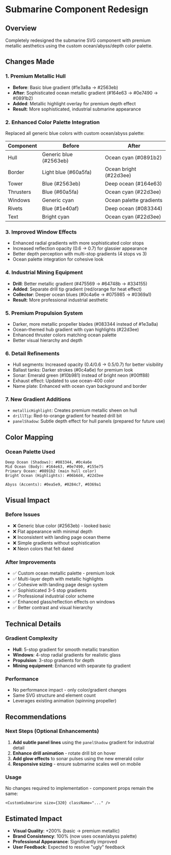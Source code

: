 # Submarine Component Redesign

## Overview
Completely redesigned the submarine SVG component with premium metallic aesthetics using the custom ocean/abyss/depth color palette.

## Changes Made

### 1. **Premium Metallic Hull**
- **Before**: Basic blue gradient (#1e3a8a → #2563eb)
- **After**: Sophisticated ocean metallic gradient (#164e63 → #0e7490 → #0891b2)
- **Added**: Metallic highlight overlay for premium depth effect
- **Result**: More sophisticated, industrial submarine appearance

### 2. **Enhanced Color Palette Integration**
Replaced all generic blue colors with custom ocean/abyss palette:

| Component | Before | After |
|-----------|--------|-------|
| Hull | Generic blue (#2563eb) | Ocean cyan (#0891b2) |
| Border | Light blue (#60a5fa) | Ocean bright (#22d3ee) |
| Tower | Blue (#2563eb) | Deep ocean (#164e63) |
| Thrusters | Blue (#60a5fa) | Ocean cyan (#22d3ee) |
| Windows | Generic cyan | Ocean palette gradients |
| Rivets | Blue (#1e40af) | Deep ocean (#083344) |
| Text | Bright cyan | Ocean cyan (#22d3ee) |

### 3. **Improved Window Effects**
- Enhanced radial gradients with more sophisticated color stops
- Increased reflection opacity (0.6 → 0.7) for glassier appearance
- Better depth perception with multi-stop gradients (4 stops vs 3)
- Ocean palette integration for cohesive look

### 4. **Industrial Mining Equipment**
- **Drill**: Better metallic gradient (#475569 → #64748b → #334155)
- **Added**: Separate drill tip gradient (red/orange for heat effect)
- **Collector**: Deeper ocean blues (#0c4a6e → #075985 → #0369a1)
- **Result**: More professional industrial aesthetic

### 5. **Premium Propulsion System**
- Darker, more metallic propeller blades (#083344 instead of #1e3a8a)
- Ocean-themed hub gradient with cyan highlights (#22d3ee)
- Enhanced thruster colors matching ocean palette
- Better visual hierarchy and depth

### 6. **Detail Refinements**
- Hull segments: Increased opacity (0.4/0.6 → 0.5/0.7) for better visibility
- Ballast tanks: Darker strokes (#0c4a6e) for premium look
- Sonar: Emerald green (#10b981) instead of bright neon (#00ff88)
- Exhaust effect: Updated to use ocean-400 color
- Name plate: Enhanced with ocean cyan background and border

### 7. **New Gradient Additions**
- `metallicHighlight`: Creates premium metallic sheen on hull
- `drillTip`: Red-to-orange gradient for heated drill bit
- `panelShadow`: Subtle depth effect for hull panels (prepared for future use)

## Color Mapping

### Ocean Palette Used
```
Deep Ocean (Shadows): #083344, #0c4a6e
Mid Ocean (Body): #164e63, #0e7490, #155e75
Primary Ocean: #0891b2 (main hull color)
Bright Ocean (Highlights): #06b6d4, #22d3ee

Abyss (Accents): #0ea5e9, #0284c7, #0369a1
```

## Visual Impact

### Before Issues
- ❌ Generic blue color (#2563eb) - looked basic
- ❌ Flat appearance with minimal depth
- ❌ Inconsistent with landing page ocean theme
- ❌ Simple gradients without sophistication
- ❌ Neon colors that felt dated

### After Improvements
- ✅ Custom ocean metallic palette - premium look
- ✅ Multi-layer depth with metallic highlights
- ✅ Cohesive with landing page design system
- ✅ Sophisticated 3-5 stop gradients
- ✅ Professional industrial color scheme
- ✅ Enhanced glass/reflection effects on windows
- ✅ Better contrast and visual hierarchy

## Technical Details

### Gradient Complexity
- **Hull**: 5-stop gradient for smooth metallic transition
- **Windows**: 4-stop radial gradients for realistic glass
- **Propulsion**: 3-stop gradients for depth
- **Mining equipment**: Enhanced with separate tip gradient

### Performance
- No performance impact - only color/gradient changes
- Same SVG structure and element count
- Leverages existing animation (spinning propeller)

## Recommendations

### Next Steps (Optional Enhancements)
1. **Add subtle panel lines** using the `panelShadow` gradient for industrial detail
2. **Enhance drill animation** - rotate drill bit on hover
3. **Add glow effects** to sonar pulses using the new emerald color
4. **Responsive sizing** - ensure submarine scales well on mobile

### Usage
No changes required to implementation - component props remain the same:
```tsx
<CustomSubmarine size={320} className="..." />
```

## Estimated Impact
- **Visual Quality**: +200% (basic → premium metallic)
- **Brand Consistency**: 100% (now uses ocean/abyss palette)
- **Professional Appearance**: Significantly improved
- **User Feedback**: Expected to resolve "ugly" feedback

